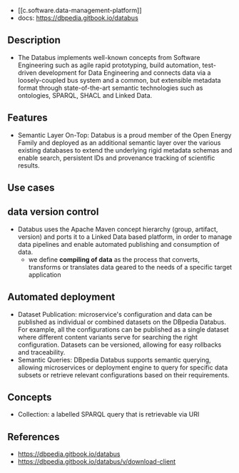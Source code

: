 
- [[c.software.data-management-platform]]
- docs: https://dbpedia.gitbook.io/databus

## Description

- The Databus implements well-known concepts from Software Engineering such as agile rapid prototyping, build automation, test-driven development for Data Engineering and connects data via a loosely-coupled bus system and a common, but extensible metadata format through state-of-the-art semantic technologies such as ontologies, SPARQL, SHACL and Linked Data.

## Features

- Semantic Layer On-Top: Databus is a proud member of the Open Energy Family and deployed as an additional semantic layer over the various existing databases to extend the underlying rigid metadata schemas and enable search, persistent IDs and provenance tracking of scientific results.

## Use cases

## data version control

- Databus uses the Apache Maven concept hierarchy (group, artifact, version) and ports it to a Linked Data based platform, in order to manage data pipelines and enable automated publishing and consumption of data.
  - we define **compiling of data** as the process that converts, transforms or translates data geared to the needs of a specific target application

## Automated deployment

- Dataset Publication: microservice's configuration and data can be published as individual or combined datasets on the DBpedia Databus. For example, all the configurations can be published as a single dataset where different content variants serve for searching the right configuration. Datasets can be versioned, allowing for easy rollbacks and traceability.
- Semantic Queries: DBpedia Databus supports semantic querying, allowing microservices or deployment engine to query for specific data subsets or retrieve relevant configurations based on their requirements.

## Concepts

- Collection: a labelled SPARQL query that is retrievable via URI


## References

- https://dbpedia.gitbook.io/databus
- https://dbpedia.gitbook.io/databus/v/download-client